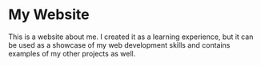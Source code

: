 # My Website

This is a website about me.  I created it as a learning experience, but it can be used as a showcase of my web development skills and contains examples of my other projects as well.
